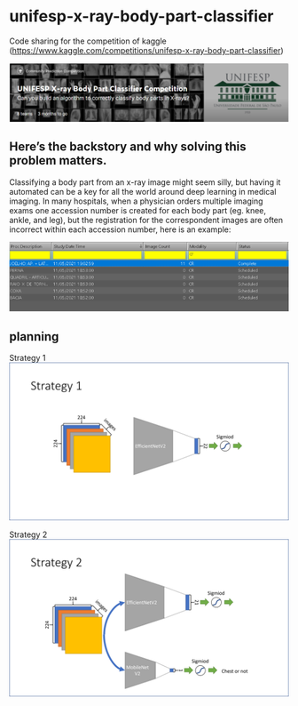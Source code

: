# unifesp-x-ray-body-part-classifier
Code sharing for the competition of kaggle (https://www.kaggle.com/competitions/unifesp-x-ray-body-part-classifier)

![top-image](./docs/readme/images/top-image.png)

## Here’s the backstory and why solving this problem matters.
Classifying a body part from an x-ray image might seem silly, but having it automated can be a key for all the world around deep learning in medical imaging. In many hospitals, when a physician orders multiple imaging exams one accession number is created for each body part (eg. knee, ankle, and leg), but the registration for the correspondent images are often incorrect within each accession number, here is an example:

![figure_1](./docs/readme/images/figure_1.png)

## planning
Strategy 1
![Strategy_1](./docs/readme/images/Strategy1.png)

Strategy 2
![Strategy_1](./docs/readme/images/Strategy2.png)